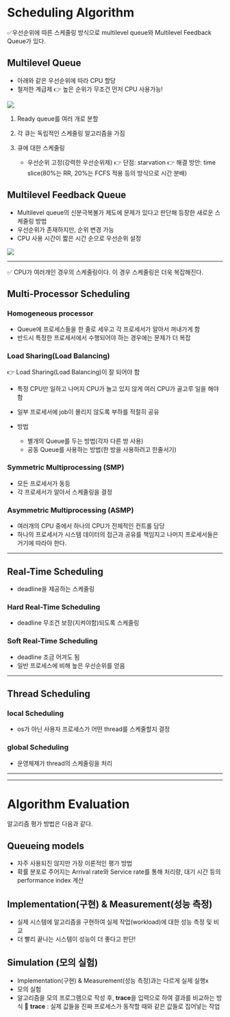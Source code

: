 # Scheduling Algorithm

✅우선순위에 따른 스케줄링 방식으로 multilevel queue와 Multilevel Feedback Queue가 있다.

## Multilevel Queue
- 아래와 같은 우선순위에 따라 CPU 할당
- 철저한 계급제 👉 높은 순위가 무조건 먼저 CPU 사용가능!

![](https://velog.velcdn.com/images/ofohj/post/d72d16b9-b503-4e2f-b932-5b22c62657a5/image.png)

1. Ready queue를 여러 개로 분할

2. 각 큐는 독립적인 스케줄링 알고리즘을 가짐

3. 큐에 대한 스케줄링
	- 우선순위 고정(강력한 우선순위제)
    	👉 단점: starvation
        👉 해결 방안: time slice(80%는 RR, 20%는 FCFS 적용 등의 방식으로 시간 분배)
        
## Multilevel Feedback Queue
- Multilevel queue의 신분극복불가 제도에 문제가 있다고 판단해 등장한
새로운 스케줄링 방법
- 우선순위가 존재하지만, 순위 변경 가능
- CPU 사용 시간이 짧은 시간 순으로 우선순위 설정

![](https://velog.velcdn.com/images/ofohj/post/e7b82211-a43e-4631-b5cf-07ad31defa78/image.png)

---
✅ CPU가 여러개인 경우의 스케줄링이다. 이 경우 스케줄링은 더욱 복잡해진다.

## Multi-Processor Scheduling
### Homogeneous processor
- Queue에 프로세스들을 한 줄로 세우고 각 프로세서가 알아서 꺼내가게 함
- 반드시  특정한 프로세서에서 수행되어야 하는 경우에는 문제가 더 복잡

### Load Sharing(Load Balancing)
👉 Load Sharing(Load Balancing)이 잘 되어야 함
- 특정 CPU만 일하고 나머지 CPU가 놀고 있지 않게 여러 CPU가 골고루 일을 해야함

- 일부 프로세서에 job이 몰리지 않도록 부하를 적절히 공유

- 방법
    - 별개의 Queue를 두는 방법(각자 다른 방 사용)
    - 공동 Queue를 사용하는 방법(한 방을 사용하려고 한줄서기)

### Symmetric Multiprocessing (SMP)
- 모든 프로세서가 동등
- 각 프로세서가 알아서 스케줄링을 결정

### Asymmetric Multiprocessing (ASMP)
- 여러개의 CPU 중에서 하나의 CPU가 전체적인 컨트롤 담당
- 하나의 프로세서가 시스템 데이터의 접근과 공유를 책임지고 나머지 프로세서들은 거기에 따라야 한다.

---
## Real-Time Scheduling
- deadline을 제공하는 스케줄링

### Hard Real-Time Scheduling
- deadline 무조건 보장(지켜야함)되도록 스케줄링

### Soft Real-Time Scheduling
- deadline 조금 어겨도 됨
- 일반 프로세스에 비해 높은 우선순위를 얻음

---
## Thread Scheduling
### local Scheduling
- os가 아닌 사용자 프로세스가 어떤 thread를 스케줄할지 결정

### global Scheduling
- 운영체제가 thread의 스케줄링을 처리

---
---

# Algorithm Evaluation
알고리즘 평가 방법은 다음과 같다.

## Queueing  models
- 자주 사용되진 않지만 가장 이론적인 평가 방법
- 확률 분포로 주어지는 Arrival rate와 Service rate를 통해 처리량, 대기 시간 등의 performance index 계산

## Implementation(구현) & Measurement(성능 측정)
- 실제 시스템에 알고리즘을 구현하여 실제 작업(workload)에 대한 성능 측정 및 비교
- 더 빨리 끝나는 시스템이 성능이 더 좋다고 판단!

## Simulation (모의 실험)
- Implementation(구현) & Measurement(성능 측정)과는 다르게 실제 실행x
- 모의 실험
- 알고리즘을 모의 프로그램으로 작성 후, **trace**을 입력으로 하여 결과를 비교하는 방식
📍 **trace**
: 실제 값들을 진짜 프로세스가 동작할 때와 같은 값들로 집어넣는 작업
